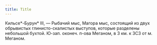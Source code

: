 ```yaml
---
title: Title
---
```


Кильсе*-Бурун* III, — Рыбачий мыс, Магора мыс, состоящий из двух обрывистых
глинисто-скалистых выступов, которые разделены небольшой бухтой. Ю-зап. оконеч.
п-ова Меганом, в 3 км. к ЗСЗ от м. Меганом.
